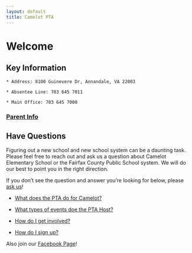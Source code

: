 ```yaml
---
layout: default
title: Camelot PTA
---
```


# Welcome

## Key Information

    * Address: 8100 Guinevere Dr, Annandale, VA 22003

    * Absentee Line: 703 645 7011

    * Main Office: 703 645 7000

### <a href="https://drive.google.com/file/d/0B08CHuPjOEKWdXBvVHg5UFNuYlE/view">Parent Info</a>

## Have Questions

Figuring out a new school and new school system can be a daunting task. Please feel free to reach out and ask us a question about Camelot Elementary School or the Fairfax County Public School system. We will do our best to point you in the right direction.

If you don’t see the question and answer you’re looking for below, please <a href="mailto:webmaster@camelotpta.org?Subject=Website%20Question">ask us</a>!

* [What does the PTA do for Camelot?](/pta)

* [What types of events doe the PTA Host?](/events)

* [How do I get involved?]({{site.url}}/participate)

* [How do I sign up?]({{site.url}}/sign-up)

Also join our [Facebook Page](http://www.facebook.com/camelotpta)!
